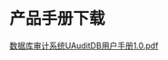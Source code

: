 

# 产品手册下载

[数据库审计系统UAuditDB用户手册1.0.pdf](http://dn-audit-docs.cn-bj.ufileos.com/%E6%95%B0%E6%8D%AE%E5%BA%93%E5%AE%A1%E8%AE%A1%E7%B3%BB%E7%BB%9FUDAS%E7%94%A8%E6%88%B7%E6%89%8B%E5%86%8C1.0.pdf)

